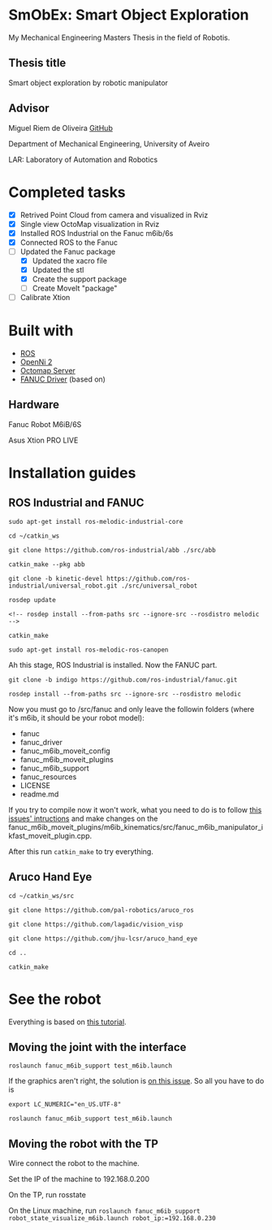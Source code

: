 # SmObEx: Smart Object Exploration

My Mechanical Engineering Masters Thesis in the field of Robotis.

## Thesis title

Smart object exploration by robotic manipulator

## Advisor

Miguel Riem de Oliveira [GitHub](https://github.com/miguelriemoliveira/)

Department of Mechanical Engineering, University of Aveiro

LAR: Laboratory of Automation and Robotics

# Completed tasks

- [x] Retrived Point Cloud from camera and visualized in Rviz
- [x] Single view OctoMap visualization in Rviz
- [x] Installed ROS Industrial on the Fanuc m6ib/6s
- [x] Connected ROS to the Fanuc
- [ ] Updated the Fanuc package
     - [x] Updated the xacro file
     - [x] Updated the stl 
     - [x] Create the support package 
     - [ ] Create MoveIt "package"
- [ ] Calibrate Xtion

# Built with

- [ROS](http://www.ros.org/)
- [OpenNi 2](http://wiki.ros.org/openni2_launch/)
- [Octomap Server](http://wiki.ros.org/octomap_server)
- [FANUC Driver](http://wiki.ros.org/fanuc) (based on)

## Hardware

Fanuc Robot M6iB/6S

Asus Xtion PRO LIVE

# Installation guides

## ROS Industrial and FANUC

```
sudo apt-get install ros-melodic-industrial-core

cd ~/catkin_ws

git clone https://github.com/ros-industrial/abb ./src/abb

catkin_make --pkg abb

git clone -b kinetic-devel https://github.com/ros-industrial/universal_robot.git ./src/universal_robot

rosdep update

<!-- rosdep install --from-paths src --ignore-src --rosdistro melodic -->

catkin_make

sudo apt-get install ros-melodic-ros-canopen
```

Ah this stage, ROS Industrial is installed. Now the FANUC part.

```
git clone -b indigo https://github.com/ros-industrial/fanuc.git

rosdep install --from-paths src --ignore-src --rosdistro melodic
```

Now you must go to /src/fanuc and only leave the followin folders (where it's m6ib, it should be your robot model):

- fanuc
- fanuc_driver
- fanuc_m6ib_moveit_config
- fanuc_m6ib_moveit_plugins
- fanuc_m6ib_support
- fanuc_resources
- LICENSE
- readme.md

If you try to compile now it won't work, what you need to do is to follow [this issues' intructions](https://github.com/ros-industrial/fanuc/issues/241) and make changes on the fanuc_m6ib_moveit_plugins/m6ib_kinematics/src/fanuc_m6ib_manipulator_ikfast_moveit_plugin.cpp.

After this run ```catkin_make``` to try everything.

## Aruco Hand Eye

```
cd ~/catkin_ws/src

git clone https://github.com/pal-robotics/aruco_ros

git clone https://github.com/lagadic/vision_visp

git clone https://github.com/jhu-lcsr/aruco_hand_eye

cd ..

catkin_make
```

# See the robot

Everything is based on [this tutorial](http://wiki.ros.org/fanuc/Tutorials/Running).

## Moving the joint with the interface

```
roslaunch fanuc_m6ib_support test_m6ib.launch
```

If the graphics aren't right, the solution is [on this issue](https://github.com/ros-visualization/rviz/issues/1249#issuecomment-403351217). So all you have to do is

```
export LC_NUMERIC="en_US.UTF-8"

roslaunch fanuc_m6ib_support test_m6ib.launch
```
## Moving the robot with the TP

Wire connect the robot to the machine.

Set the IP of the machine to 192.168.0.200

On the TP, run rosstate

On the Linux machine, run ```roslaunch fanuc_m6ib_support robot_state_visualize_m6ib.launch robot_ip:=192.168.0.230```